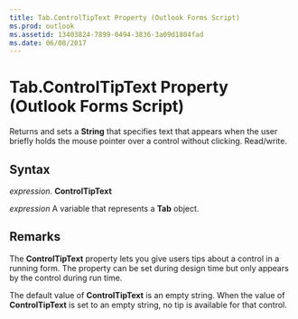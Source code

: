 ```yaml
---
title: Tab.ControlTipText Property (Outlook Forms Script)
ms.prod: outlook
ms.assetid: 13403824-7899-0494-3836-3a09d1804fad
ms.date: 06/08/2017
---
```



# Tab.ControlTipText Property (Outlook Forms Script)

Returns and sets a  **String** that specifies text that appears when the user briefly holds the mouse pointer over a control without clicking. Read/write.


## Syntax

 _expression_. **ControlTipText**

 _expression_ A variable that represents a  **Tab** object.


## Remarks

The  **ControlTipText** property lets you give users tips about a control in a running form. The property can be set during design time but only appears by the control during run time.

The default value of  **ControlTipText** is an empty string. When the value of **ControlTipText** is set to an empty string, no tip is available for that control.


